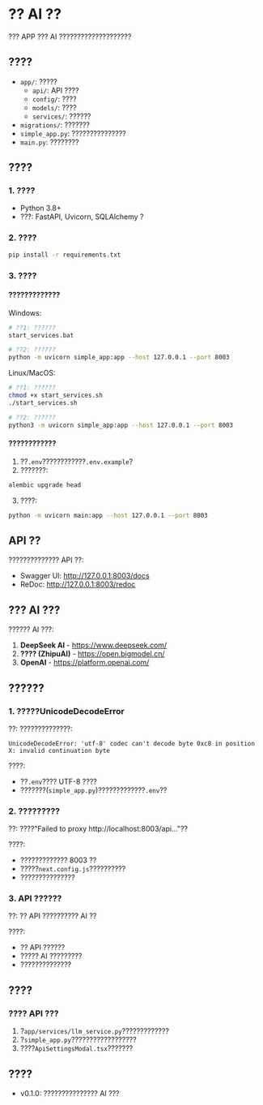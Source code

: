 # ?? AI ??

??? APP ??? AI ????????????????????

## ????

- `app/`: ?????
  - `api/`: API ????
  - `config/`: ????
  - `models/`: ????
  - `services/`: ??????
- `migrations/`: ???????
- `simple_app.py`: ???????????????
- `main.py`: ????????

## ????

### 1. ????

- Python 3.8+
- ???: FastAPI, Uvicorn, SQLAlchemy ?

### 2. ????

```bash
pip install -r requirements.txt
```

### 3. ????

#### ?????????????

Windows:

```bash
# ??1: ??????
start_services.bat

# ??2: ??????
python -m uvicorn simple_app:app --host 127.0.0.1 --port 8003
```

Linux/MacOS:

```bash
# ??1: ??????
chmod +x start_services.sh
./start_services.sh

# ??2: ??????
python3 -m uvicorn simple_app:app --host 127.0.0.1 --port 8003
```

#### ????????????

1. ??`.env`????????????`.env.example`?
2. ???????:

```bash
alembic upgrade head
```

3. ????:

```bash
python -m uvicorn main:app --host 127.0.0.1 --port 8003
```

## API ??

?????????????? API ??:

- Swagger UI: http://127.0.0.1:8003/docs
- ReDoc: http://127.0.0.1:8003/redoc

## ??? AI ???

?????? AI ???:

1. **DeepSeek AI** - https://www.deepseek.com/
2. **???? (ZhipuAI)** - https://open.bigmodel.cn/
3. **OpenAI** - https://platform.openai.com/

## ??????

### 1. ?????UnicodeDecodeError

??: ??????????????:

```
UnicodeDecodeError: 'utf-8' codec can't decode byte 0xc8 in position X: invalid continuation byte
```

????:

- ??`.env`???? UTF-8 ????
- ???????(`simple_app.py`)?????????????`.env`??

### 2. ?????????

??: ????"Failed to proxy http://localhost:8003/api..."??

????:

- ????????????? 8003 ??
- ?????`next.config.js`??????????
- ???????????????

### 3. API ??????

??: ?? API ?????????? AI ??

????:

- ?? API ??????
- ????? AI ?????????
- ??????????????

## ????

### ???? API ???

1. ?`app/services/llm_service.py`?????????????
2. ?`simple_app.py`??????????????????
3. ????`ApiSettingsModal.tsx`???????

## ????

- v0.1.0: ??????????????? AI ???
